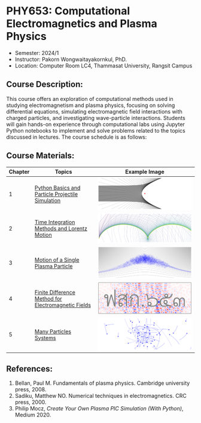 # PHY653: Computational Electromagnetics and Plasma Physics

- Semester: 2024/1
- Instructor: Pakorn Wongwaitayakornkul, PhD.
- Location: Computer Room LC4, Thammasat University, Rangsit Campus

## Course Description:
This course offers an exploration of computational methods used in studying electromagnetism and plasma physics, focusing on solving differential equations, simulating electromagnetic field interactions with charged particles, and investigating wave-particle interactions. Students will gain hands-on experience through computational labs using Jupyter Python notebooks to implement and solve problems related to the topics discussed in lectures. The course schedule is as follows:

## Course Materials:
| Chapter | Topics | Example Image |
| --- | ----------- | --- |
| 1 | [Python Basics and Particle Projectile Simulation](https://github.com/tpakorn/phy653/blob/main/code_lab/lab1/lecture1.ipynb) | ![Banner 1](banners/chap1-rutherford.png) |
| 2 | [Time Integration Methods and Lorentz Motion](https://github.com/tpakorn/phy653/blob/main/code_lab/lab2/lecture2.ipynb) | ![Banner 2](banners/chap2-lorentz.png) |
| 3 | [Motion of a Single Plasma Particle](https://github.com/tpakorn/phy653/blob/main/code_lab/lab3/lecture3.ipynb) | ![Banner 3](banners/chap3-magnetic_mirror.png) |
| 4 | [Finite Difference Method for Electromagnetic Fields](https://github.com/tpakorn/phy653/blob/main/code_lab/lab4/lecture4.ipynb) | ![Banner 4](banners/chap4-interference.png) |
| 5 | [Many Particles Systems](https://github.com/tpakorn/phy653/blob/main/code_lab/lab5/lecture5.ipynb) | ![Banner 5](banners/chap5-nbody.png) |

## References:

1. Bellan, Paul M. Fundamentals of plasma physics. Cambridge university press, 2008.
2. Sadiku, Matthew NO. Numerical techniques in electromagnetics. CRC press, 2000.
3. Philip Mocz, *Create Your Own Plasma PIC Simulation (With Python)*, Medium 2020.